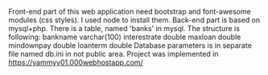 Front-end part of this web application need bootstrap and font-awesome modules (css styles). I used node to install them.
Back-end part is based on mysql+php.
There is a table, named 'banks' in mysql.
The structure is following:
    bankname        varchar(100)
    interestrate    double
    maxloan         double
    mindownpay      double
    loanterm        double
Database parameters is in separate file named db.ini in not public area.
Project was implemented in https://yammyy01.000webhostapp.com/
